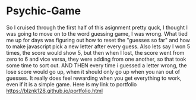 # Psychic-Game

So I cruised through the first half of this asignment pretty quck, I thought I was going to move on to the word guessing game, I was wrong.
What tied me up for days was figuring out how to reset the "guesses so far" and how to make javascript pick a new letter after every guess.
Also lets say I won 5 times, the score would show 5, but then when I lost, the score went from zero to 6 and vice versa, they were adding
from one another, so that took some time to sort out. AND THEN every time i guessed a letter wrong, the lose score would go up, when it should
only go up when you ran out of guesses.  It really does feel rewarding when you get everything to work, even if it is a simple game.
Here is my link to portfolio https://blznk128.github.io/portfolio.html
